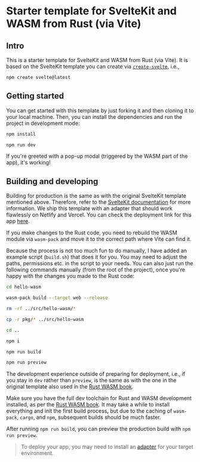 # Starter template for SvelteKit and WASM from Rust (via Vite)

## Intro

This is a starter template for SvelteKit and WASM from Rust (via Vite). It is based on the SvelteKit template you can create via [`create-svelte`](https://github.com/sveltejs/kit/tree/master/packages/create-svelte), i.e.,

```bash
npm create svelte@latest
```

## Getting started

You can get started with this template by just forking it and then cloning it to your local machine. Then, you can install the dependencies and run the project in development mode:

```bash
npm install

npm run dev
```

If you're greeted with a pop-up modal (triggered by the WASM part of the app), it's working!

## Building and developing

Building for production is the same as with the original SvelteKit template mentioned above. Therefore, refer to the [SvelteKit documentation](https://kit.svelte.dev/docs/introduction) for more information. We ship this template with an adapter that should work flawlessly on Netlify and Vercel. You can check the deployment link for this app [here](http://rust-wasm-sveltekit-starter.vercel.app/).

If you make changes to the Rust code, you need to rebuild the WASM module via `wasm-pack` and move it to the correct path where Vite can find it. 

Because the process is not too much fun to do manually, I have added an example script (`build.sh`) that does it for you. You may need to adjust the paths, permissions etc. in the script to your needs. You can also just run the following commands manually (from the root of the project), once you're happy with the changes you made to the Rust code:

```bash
cd hello-wasm

wasm-pack build --target web --release

rm -rf ../src/hello-wasm/*

cp -r pkg/* ../src/hello-wasm

cd ..

npm i

npm run build

npm run preview
```

The development experience outside of preparing for deployment, i.e., if you stay in `dev` rather than `preview`, is the same as with the one in the original template also used in the [Rust WASM book](https://rustwasm.github.io/docs/book/game-of-life/setup.html).

Make sure you have the full dev toolchain for Rust and WASM development installed, as per the [Rust WASM book](https://rustwasm.github.io/docs/book/game-of-life/setup.html). It may take a while to install everything and init the first build process, but due to the caching of `wasm-pack`, `cargo`, and `npm`, subsequent builds should be much faster.

After running `npm run build`, you can preview the production build with `npm run preview`.

> To deploy your app, you may need to install an [adapter](https://kit.svelte.dev/docs/adapters) for your target environment.
